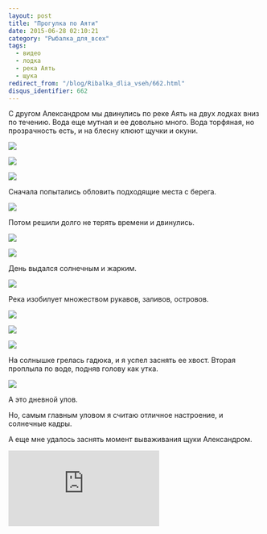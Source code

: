 ```yaml
---
layout: post
title: "Прогулка по Аяти"
date: 2015-06-28 02:10:21
category: "Рыбалка_для_всех"
tags:
  - видео
  - лодка
  - река Аять
  - щука
redirect_from: "/blog/Ribalka_dlia_vseh/662.html"
disqus_identifier: 662
---
```

С другом Александром мы двинулись по реке Аять на двух лодках вниз по
течению. Вода еще мутная и ее довольно много. Вода торфяная, но
прозрачность есть, и на блесну клюют щучки и окуни.

![](https://img-fotki.yandex.ru/get/3309/13906080.54/0_a158c_2658137d_XXL.jpg)

![](https://img-fotki.yandex.ru/get/4802/13906080.54/0_a158d_a8b4b6e5_XXL.jpg)

![](https://img-fotki.yandex.ru/get/6100/13906080.54/0_a158e_f16b3638_XXL.jpg)

Сначала попытались обловить подходящие места с берега.

![](https://img-fotki.yandex.ru/get/4428/13906080.54/0_a158f_62e646c3_XXL.jpg)

Потом решили долго не терять времени и двинулись.

![](https://img-fotki.yandex.ru/get/5903/13906080.54/0_a1590_c144952_XXL.jpg)

![](https://img-fotki.yandex.ru/get/4508/13906080.54/0_a1591_7d512165_XXL.jpg)

День выдался солнечным и жарким.

![](https://img-fotki.yandex.ru/get/9757/13906080.54/0_a1592_4c8bd38a_XXL.jpg)

Река изобилует множеством рукавов, заливов, островов.

![](https://img-fotki.yandex.ru/get/4515/13906080.54/0_a1595_36ab0efd_XXL.jpg)

![](https://img-fotki.yandex.ru/get/4309/13906080.54/0_a1597_6670e5ef_XXL.jpg)

![](https://img-fotki.yandex.ru/get/5603/13906080.54/0_a1598_bc1a7233_XXL.jpg)

На солнышке грелась гадюка, и я успел заснять ее хвост. Вторая проплыла
по воде, подняв голову как утка.

![](https://img-fotki.yandex.ru/get/15550/13906080.54/0_a1599_8bb31383_XXL.jpg)

А это дневной улов.

Но, самым главным уловом я считаю отличное настроение, и солнечные
кадры.

А еще мне удалось заснять момент вываживания щуки Александром.

<div class="video">
  <iframe src="https://www.youtube.com/embed/42IrsA-YtOc" frameborder="0" allowfullscreen></iframe>
</div>
